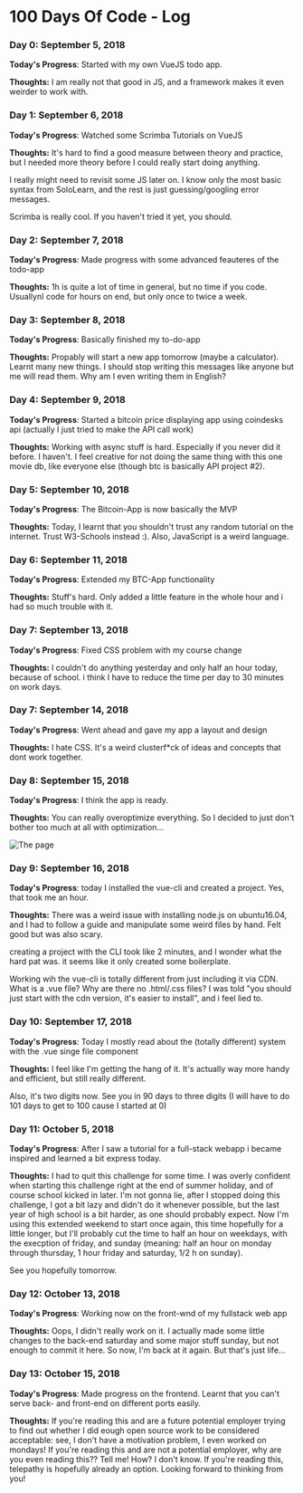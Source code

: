 # 100 Days Of Code - Log

### Day 0: September 5, 2018

**Today's Progress**: Started with my own VueJS todo app.

**Thoughts:** I am really not that good in JS, and a framework makes it even weirder to work with.

### Day 1: September 6, 2018

**Today's Progress**: Watched some Scrimba Tutorials on VueJS

**Thoughts:** It's hard to find a good measure between theory and practice, but I needed more theory before I could really start doing anything.

I really might need to revisit some JS later on. I know only the most basic syntax from SoloLearn, and the rest is just guessing/googling error messages. 

Scrimba is really cool. If you haven't tried it yet, you should.

### Day 2: September 7, 2018

**Today's Progress**: Made progress with some advanced feauteres of the todo-app

**Thoughts:** 1h is quite a lot of time in general, but no time if you code. UsuallynI code for hours on end, but only once to twice a week.

### Day 3: September 8, 2018

**Today's Progress**: Basically finished my to-do-app

**Thoughts:** Propably will start a new app tomorrow (maybe a calculator). Learnt many new things. I should stop writing this messages like anyone but me will read them. Why am I even writing them in English?

### Day 4: September 9, 2018

**Today's Progress**: Started a bitcoin price displaying app using coindesks api (actually I just tried to make the API call work)

**Thoughts:** Working with async stuff is hard. Especially if you never did it before. I haven't. I feel creative for not doing the same thing with this one movie db, like everyone else (though btc is basically API project #2).  


### Day 5: September 10, 2018

**Today's Progress**: The Bitcoin-App is now basically the MVP

**Thoughts:** Today, I learnt that you shouldn't trust any random tutorial on the internet. Trust W3-Schools instead :). Also, JavaScript is a weird language.


### Day 6: September 11, 2018

**Today's Progress**: Extended my BTC-App functionality

**Thoughts:** Stuff's hard. Only added a little feature in the whole hour and i had so much trouble with it.


### Day 7: September 13, 2018

**Today's Progress**: Fixed CSS problem with my course change

**Thoughts:** I couldn't do anything yesterday and only half an hour today, because of school. i think I have to reduce the time per day to 30 minutes on work days.


### Day 7: September 14, 2018

**Today's Progress**: Went ahead and gave my app a layout and design

**Thoughts:** I hate CSS. It's a weird clusterf\*ck of ideas and concepts that dont work together.



### Day 8: September 15, 2018

**Today's Progress**: I think the app is ready.

**Thoughts:** You can really overoptimize everything. So I decided to just don't bother too much at all with optimization...

![The page](https://imgur.com/RzrhJVr.png)



### Day 9: September 16, 2018

**Today's Progress**: today I installed the vue-cli and created a project. Yes, that took me an hour.

**Thoughts:** There was a weird issue with installing node.js on ubuntu16.04, and I had to follow a guide and manipulate some weird files by hand. Felt good but was also scary.

creating a project with the CLI took like 2 minutes, and I wonder what the hard pat was. it seems like it only created some boilerplate.

Working wih the vue-cli is totally different from just including it via CDN. What is a .vue file? Why are there no .html/.css files? I was told "you should just start with the cdn version, it's easier to install", and i feel lied to.


### Day 10: September 17, 2018

**Today's Progress**: Today I mostly read about the (totally different) system with the .vue singe file component

**Thoughts:** I feel like I'm getting the hang of it. It's actually way more handy and efficient, but still really different.

Also, it's two digits now. See you in 90 days to three digits (I will have to do 101 days to get to 100 cause I started at 0)

### Day 11: October 5, 2018

**Today's Progress**: After I saw a tutorial for a full-stack webapp i became inspired and learned a bit express today.

**Thoughts:** I had to quit this challenge for some time. I was overly confident when starting this challenge right at the end of summer holiday, and of course school kicked in later. I'm not gonna lie, after I stopped doing this challenge, I got a bit lazy and didn't do it whenever possible, but the last year of high school is a bit harder, as one should probably expect. Now I'm using this extended weekend to start once again, this time hopefully for a little longer, but I'll probably cut the time to half an hour on weekdays, with the execption of friday, and sunday (meaning: half an hour on monday through thursday, 1 hour friday and saturday, 1/2 h on sunday).

See you hopefully tomorrow.


### Day 12: October 13, 2018

**Today's Progress**: Working now on the front-wnd of my fullstack web app

**Thoughts:** Oops, I didn't really work on it. I actually made some little changes to the back-end saturday and some major stuff sunday, but not enough to commit it here. So now, I'm back at it again. But that's just life...



### Day 13: October 15, 2018

**Today's Progress**: Made progress on the frontend. Learnt that you can't serve back- and front-end on different ports easily.

**Thoughts:** If you're reading this and are a future potential employer trying to find out whether I did eough open source work to be considered acceptable: see, I don't have a motivation problem, I even worked on mondays! If you're reading this and are not a potential employer, why are you even reading this?? Tell me! How? I don't know. If you're reading this, telepathy is hopefully already an option. Looking forward to thinking from you!
